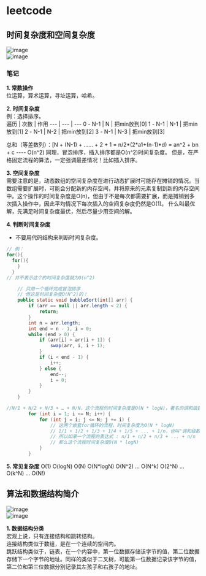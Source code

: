 # leetcode
## 时间复杂度和空间复杂度
![image](https://github.com/ZYJ-Group/Tanghy/assets/94824386/1ee46368-5159-4b77-8244-5f185aba2869)  
![image](https://github.com/ZYJ-Group/Tanghy/assets/94824386/cd46f995-04bd-4679-acff-48b1841c247c)  


### 笔记  
**1. 常数操作**  
位运算，算术运算，寻址运算，哈希。  

**2. 时间复杂度**  
例：选择排序。  
遍历 | 次数 | 作用
--- | --- | ---
0 - N-1 | N | 把min放到[0]
1 - N-1 | N-1 | 把min放到[1]
2 - N-1 | N-2 | 把min放到[2]
3 - N-1 | N-3 | 把min放到[3]

总和（等差数列）：[N + (N-1) + …… + 2 + 1 = n/2*(2*a1+(n-1)*d) = an^2 + bn + c ---- O(n^2)
同理，冒泡排序，插入排序都是O(n^2)时间复杂度。
但是，在严格固定流程的算法，一定强调最差情况！比如插入排序。

**3. 空间复杂度**  
需要注意的是，动态数组的空间复杂度在进行动态扩展时可能存在摊销的情况。当数组需要扩展时，可能会分配新的内存空间，并将原来的元素复制到新的内存空间中。这个操作的时间复杂度是O(n)，但由于不是每次都需要扩展，而是摊销到多次插入操作中，因此平均情况下每次插入的空间复杂度仍然是O(1)。
什么叫最优解，先满足时间复杂度最优，然后尽量少用空间的解。

**4. 判断时间复杂度**
- 不要用代码结构来判断时间复杂度。
``` C++
// 例：
for(){
  for(){
    }
  }
// 并不表示这个的时间复杂度就为O(n^2)
```
```java
	// 只用一个循环完成冒泡排序
	// 但这是时间复杂度O(N^2)的！
	public static void bubbleSort(int[] arr) {
		if (arr == null || arr.length < 2) {
			return;
		}
		int n = arr.length;
		int end = n - 1, i = 0;
		while (end > 0) {
			if (arr[i] > arr[i + 1]) {
				swap(arr, i, i + 1);
			}
			if (i < end - 1) {
				i++;
			} else {
				end--;
				i = 0;
			}
		}
	}
```
```java
//N/1 + N/2 + N/3 + … + N/N，这个流程的时间复杂度是O(N * logN)，著名的调和级数
		for (int i = 1; i <= N; i++) {
			for (int j = i; j <= N; j += i) {
				// 这两个嵌套for循环的流程，时间复杂度为O(N * logN)
				// 1/1 + 1/2 + 1/3 + 1/4 + 1/5 + ... + 1/n，也叫"调和级数"，收敛于O(logN)
				// 所以如果一个流程的表达式 : n/1 + n/2 + n/3 + ... + n/n
				// 那么这个流程时间复杂度O(N * logN)
			}
		}
```

**5. 常见复杂度**
O(1) O(logN) O(N) O(N*logN) O(N^2) … O(N^k) O(2^N) … O(k^N) … O(N!)  

## 算法和数据结构简介  
![image](https://github.com/ZYJ-Group/Tanghy/assets/94824386/5b6e1a1c-3de1-4d99-9da6-ba9dc7227a90)   
![image](https://github.com/ZYJ-Group/Tanghy/assets/94824386/ba0f07f1-d7a5-484c-b3c4-dba826f11114)  


**1. 数据结构分类**    
宏观上说，只有连接结构和跳转结构。  
连接结构类似于数组，是在一个连续的空间内。  
跳跃结构类似于，链表，在一个内容中，第一位数据存储该字节的值，第二位数据存储下一个字节的地址。同样的类似于二叉树，可能第一位数据记录该字节的值，第二位和第三位数据分别记录其左孩子和右孩子的地址。

